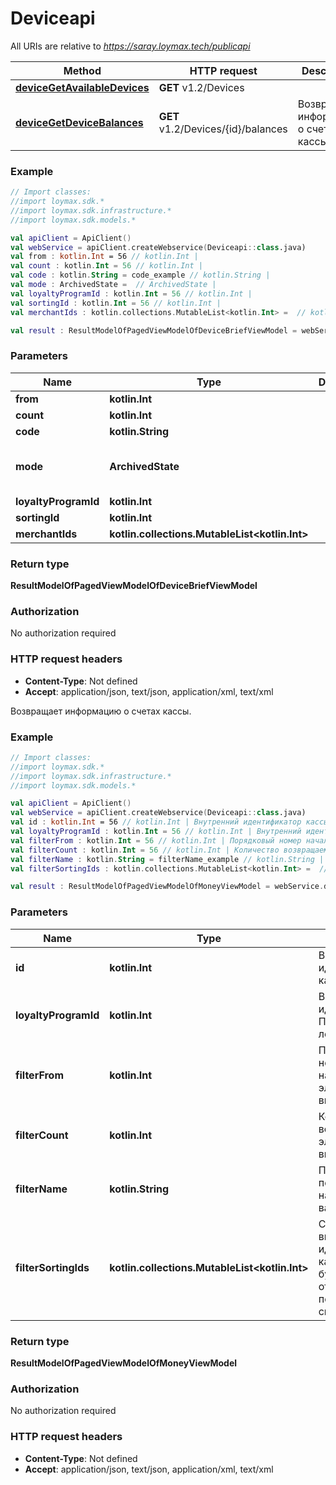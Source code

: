 # Deviceapi

All URIs are relative to *https://saray.loymax.tech/publicapi*

Method | HTTP request | Description
------------- | ------------- | -------------
[**deviceGetAvailableDevices**](Deviceapi.md#deviceGetAvailableDevices) | **GET** v1.2/Devices | 
[**deviceGetDeviceBalances**](Deviceapi.md#deviceGetDeviceBalances) | **GET** v1.2/Devices/{id}/balances | Возвращает информацию о счетах кассы.





### Example
```kotlin
// Import classes:
//import loymax.sdk.*
//import loymax.sdk.infrastructure.*
//import loymax.sdk.models.*

val apiClient = ApiClient()
val webService = apiClient.createWebservice(Deviceapi::class.java)
val from : kotlin.Int = 56 // kotlin.Int | 
val count : kotlin.Int = 56 // kotlin.Int | 
val code : kotlin.String = code_example // kotlin.String | 
val mode : ArchivedState =  // ArchivedState | 
val loyaltyProgramId : kotlin.Int = 56 // kotlin.Int | 
val sortingId : kotlin.Int = 56 // kotlin.Int | 
val merchantIds : kotlin.collections.MutableList<kotlin.Int> =  // kotlin.collections.MutableList<kotlin.Int> | 

val result : ResultModelOfPagedViewModelOfDeviceBriefViewModel = webService.deviceGetAvailableDevices(from, count, code, mode, loyaltyProgramId, sortingId, merchantIds)
```

### Parameters

Name | Type | Description  | Notes
------------- | ------------- | ------------- | -------------
 **from** | **kotlin.Int**|  | [optional]
 **count** | **kotlin.Int**|  | [optional]
 **code** | **kotlin.String**|  | [optional]
 **mode** | **ArchivedState**|  | [optional] [enum: Archived, NonArchived]
 **loyaltyProgramId** | **kotlin.Int**|  | [optional]
 **sortingId** | **kotlin.Int**|  | [optional]
 **merchantIds** | **kotlin.collections.MutableList&lt;kotlin.Int&gt;**|  | [optional]

### Return type

**ResultModelOfPagedViewModelOfDeviceBriefViewModel**

### Authorization

No authorization required

### HTTP request headers

 - **Content-Type**: Not defined
 - **Accept**: application/json, text/json, application/xml, text/xml


Возвращает информацию о счетах кассы.

### Example
```kotlin
// Import classes:
//import loymax.sdk.*
//import loymax.sdk.infrastructure.*
//import loymax.sdk.models.*

val apiClient = ApiClient()
val webService = apiClient.createWebservice(Deviceapi::class.java)
val id : kotlin.Int = 56 // kotlin.Int | Внутренний идентификатор кассы.
val loyaltyProgramId : kotlin.Int = 56 // kotlin.Int | Внутренний идентификатор Программы лояльности.
val filterFrom : kotlin.Int = 56 // kotlin.Int | Порядковый номер начального элемента выборки.
val filterCount : kotlin.Int = 56 // kotlin.Int | Количество возвращаемых элементов выборки.
val filterName : kotlin.String = filterName_example // kotlin.String | Подстрока для поиска по названию валюты.
val filterSortingIds : kotlin.collections.MutableList<kotlin.Int> =  // kotlin.collections.MutableList<kotlin.Int> | Список внутренних идентификаторов касс, которые будут отображаться первыми в списке.

val result : ResultModelOfPagedViewModelOfMoneyViewModel = webService.deviceGetDeviceBalances(id, loyaltyProgramId, filterFrom, filterCount, filterName, filterSortingIds)
```

### Parameters

Name | Type | Description  | Notes
------------- | ------------- | ------------- | -------------
 **id** | **kotlin.Int**| Внутренний идентификатор кассы. |
 **loyaltyProgramId** | **kotlin.Int**| Внутренний идентификатор Программы лояльности. |
 **filterFrom** | **kotlin.Int**| Порядковый номер начального элемента выборки. | [optional]
 **filterCount** | **kotlin.Int**| Количество возвращаемых элементов выборки. | [optional]
 **filterName** | **kotlin.String**| Подстрока для поиска по названию валюты. | [optional]
 **filterSortingIds** | **kotlin.collections.MutableList&lt;kotlin.Int&gt;**| Список внутренних идентификаторов касс, которые будут отображаться первыми в списке. | [optional]

### Return type

**ResultModelOfPagedViewModelOfMoneyViewModel**

### Authorization

No authorization required

### HTTP request headers

 - **Content-Type**: Not defined
 - **Accept**: application/json, text/json, application/xml, text/xml

